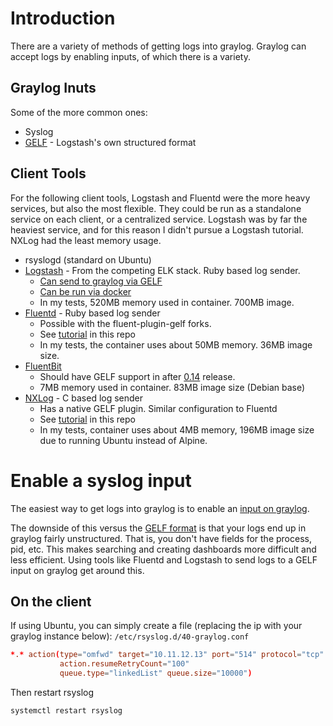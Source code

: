 # Introduction
There are a variety of methods of getting logs into graylog. Graylog can accept logs by enabling inputs, of which there is a variety.
## Graylog Inuts
Some of the more common ones:
* Syslog
* [GELF](http://docs.graylog.org/en/latest/pages/gelf.html) - Logstash's own structured format

## Client Tools
For the following client tools, Logstash and Fluentd were the more heavy services, but also the most flexible. They could be run as a standalone service on each client, or a centralized service. Logstash was by far the heaviest service, and for this reason I didn't pursue a Logstash tutorial. NXLog had the least memory usage.
* rsyslogd (standard on Ubuntu)
* [Logstash](https://github.com/elastic/logstash) - From the competing ELK stack. Ruby based log sender.
  * [Can send to graylog via GELF](https://www.elastic.co/guide/en/logstash/current/plugins-outputs-gelf.html)
  * [Can be run via docker](https://www.elastic.co/guide/en/logstash/current/docker-config.html)
  * In my tests, 520MB memory used in container. 700MB image.
* [Fluentd](https://github.com/fluent/fluentd) - Ruby based log sender
  * Possible with the fluent-plugin-gelf forks.
  * See [tutorial](/Metrics-Monitoring/fluentd/fluentd-gelf/README.md) in this repo
  * In my tests, the container uses about 50MB memory. 36MB image size.
* [FluentBit](http://fluentbit.org)
  * Should have GELF support in after [0.14](https://github.com/fluent/fluent-bit/pull/521) release.
  * 7MB memory used in container. 83MB image size (Debian base)
* [NXLog](https://nxlog.co) - C based log sender
  * Has a native GELF plugin. Similar configuration to Fluentd
  * See [tutorial](/Metrics-Monitoring/nxlog/nxlog-gelf-gelf/README.md) in this repo  
  * In  my tests, container uses about 4MB memory, 196MB image size due to running Ubuntu instead of Alpine.


# Enable a syslog input
The easiest way to get logs into graylog is to enable an [input on graylog](docs.graylog.org/en/latest/pages/sending_data.html).

The downside of this versus the [GELF format](http://docs.graylog.org/en/latest/pages/gelf.html) is that your logs end up in graylog fairly unstructured. That is, you don't have fields for the process, pid, etc. This makes searching and creating dashboards more difficult and less efficient. Using tools like Fluentd and Logstash to send logs to a GELF input on graylog get around this.

## On the client
If using Ubuntu, you can simply create a file (replacing the ip with your graylog instance below):
`/etc/rsyslog.d/40-graylog.conf`
```conf
*.* action(type="omfwd" target="10.11.12.13" port="514" protocol="tcp"
           action.resumeRetryCount="100"
           queue.type="linkedList" queue.size="10000")
```
Then restart rsyslog
```bash
systemctl restart rsyslog